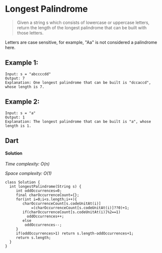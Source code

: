 # Longest Palindrome
>Given a string s which consists of lowercase or uppercase letters, return the length of the longest palindrome that can be built with those letters.

Letters are case sensitive, for example, "Aa" is not considered a palindrome here.

## Example 1:
```
Input: s = "abccccdd"
Output: 7
Explanation: One longest palindrome that can be built is "dccaccd", whose length is 7.
```
## Example 2:
```
Input: s = "a"
Output: 1
Explanation: The longest palindrome that can be built is "a", whose length is 1.
```
## Dart
#### Solution

*Time complexity: O(n)*

*Space complexity: O(1)*
```
class Solution {
  int longestPalindrome(String s) {
     int oddOccurrences=0;
     final charOccurrenceCount={};
     for(int i=0;i<s.length;i++){
        charOccurrenceCount[s.codeUnitAt(i)]
            =(charOccurrenceCount[s.codeUnitAt(i)]??0)+1;
        if(charOccurrenceCount[s.codeUnitAt(i)]%2==1)
          oddOccurrences++;
        else
         oddOccurrences--;
     }
     if(oddOccurrences>1) return s.length-oddOccurrences+1;
     return s.length;
  }
}
```
